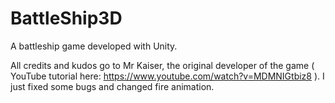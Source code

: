 # BattleShip3D
A battleship game developed with Unity.

All credits and kudos go to Mr Kaiser, the original developer of the game ( YouTube tutorial here: https://www.youtube.com/watch?v=MDMNIGtbiz8 ).
I just fixed some bugs and changed fire animation.

